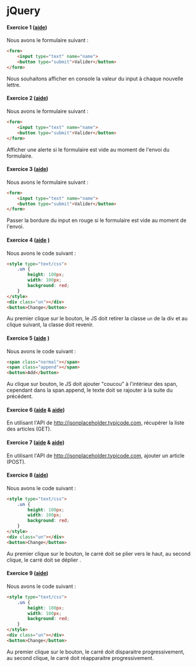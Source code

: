 # jQuery 

#### Exercice 1 ([aide](https://api.jquery.com/keyup/))

Nous avons le formulaire suivant : 
```html
<form> 
	<input type="text" name="name">
	<button type="submit">Valider</button>
</form>
```

Nous souhaitons afficher en console la valeur du input à chaque nouvelle lettre.


#### Exercice 2 ([aide](https://api.jquery.com/submit/))


Nous avons le formulaire suivant : 

```html
<form> 
	<input type="text" name="name">
	<button type="submit">Valider</button>
</form>
```

Afficher une alerte si le formulaire est vide au moment de l'envoi du formulaire.



#### Exercice 3 ([aide](http://api.jquery.com/css/)) 


Nous avons le formulaire suivant : 

```html
<form> 
	<input type="text" name="name">
	<button type="submit">Valider</button>
</form>
```

Passer la bordure du input en rouge si le formulaire est vide au moment de l'envoi.


#### Exercice 4 ([aide](http://api.jquery.com/toggleClass/) ) 

Nous avons le code suivant : 

```html
<style type="text/css">
	.un {
		height: 100px;
		width: 100px;
		background: red; 
	}
</style>
<div class="un"></div>
<button>Change</button>
```

Au premier clique sur le bouton, le JS doit retirer la classe `un` de la div et au clique suivant, la classe doit revenir.  


#### Exercice 5 ([aide](http://api.jquery.com/html/) ) 

Nous avons le code suivant : 

```html
<span class="normal"></span>
<span class="append"></span>
<button>Add</button>
```

Au clique sur bouton, le JS doit ajouter "coucou" à l'intérieur des span, cependant dans la span.append, le texte doit se rajouter à la suite du précédent.   

#### Exercice 6 ([aide](http://api.jquery.com/jQuery.ajax/) & [aide](http://api.jquery.com/jQuery.get/)) 

En utilisant l'API de http://jsonplaceholder.typicode.com, récupérer la liste des articles (GET).

#### Exercice 7 ([aide](http://api.jquery.com/jQuery.ajax/) & [aide](http://api.jquery.com/jQuery.post/)) 

En utilisant l'API de http://jsonplaceholder.typicode.com, ajouter un article (POST).


#### Exercice 8 ([aide](http://api.jquery.com/slideToggle/))


Nous avons le code suivant : 

```html
<style type="text/css">
	.un {
		height: 100px;
		width: 100px;
		background: red; 
	}
</style>
<div class="un"></div>
<button>Change</button>
```

Au premier clique sur le bouton, le carré doit se plier vers le haut, au second clique, le carré doit se déplier .  

#### Exercice 9 ([aide](http://api.jquery.com/fadeToggle/))


Nous avons le code suivant : 

```html
<style type="text/css">
	.un {
		height: 100px;
		width: 100px;
		background: red; 
	}
</style>
<div class="un"></div>
<button>Change</button>
```

Au premier clique sur le bouton, le carré doit disparaitre progressivement, au second clique, le carré doit réapparaitre progressivement.  

